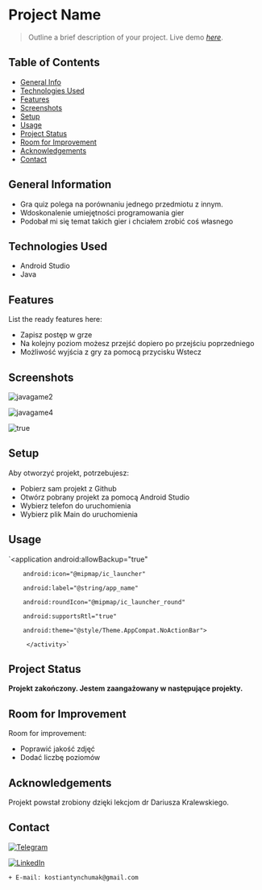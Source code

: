 
# Project Name
> Outline a brief description of your project.
> Live demo [_here_](https://www.example.com). <!-- If you have the project hosted somewhere, include the link here. -->

## Table of Contents
* [General Info](#general-information)
* [Technologies Used](#technologies-used)
* [Features](#features)
* [Screenshots](#screenshots)
* [Setup](#setup)
* [Usage](#usage)
* [Project Status](#project-status)
* [Room for Improvement](#room-for-improvement)
* [Acknowledgements](#acknowledgements)
* [Contact](#contact)
<!-- * [License](#license) -->


## General Information
- Gra quiz polega na porównaniu jednego przedmiotu z innym.
- Wdoskonalenie umiejętności programowania gier 
- Podobał mi się temat takich gier i chciałem zrobić coś własnego 
<!-- You don't have to answer all the questions - just the ones relevant to your project. -->


## Technologies Used
- Android Studio
- Java


## Features
List the ready features here:
- Zapisz postęp w grze 
- Na kolejny poziom możesz przejść dopiero po przejściu poprzedniego 
- Możliwość wyjścia z gry za pomocą przycisku Wstecz 


## Screenshots
![javagame2](https://user-images.githubusercontent.com/60564197/119229145-34413100-bb1f-11eb-8770-fd89df8dd844.png)


![javagame4](https://user-images.githubusercontent.com/60564197/119229148-35725e00-bb1f-11eb-9cad-251afdb75154.png)



![true](https://user-images.githubusercontent.com/60564197/119268497-f6fea100-bbfb-11eb-949b-9e6e46aa08bc.png)
<!-- If you have screenshots you'd like to share, include them here. -->


## Setup

Aby otworzyć projekt, potrzebujesz:
- Pobierz sam projekt z Github
- Otwórz pobrany projekt za pomocą Android Studio
- Wybierz telefon do uruchomienia 
- Wybierz plik Main do uruchomienia 




## Usage

`<application
        android:allowBackup="true"
        
        android:icon="@mipmap/ic_launcher"
        
        android:label="@string/app_name"
        
        android:roundIcon="@mipmap/ic_launcher_round"
        
        android:supportsRtl="true"
        
        android:theme="@style/Theme.AppCompat.NoActionBar">
        
         </activity>`


## Project Status
__Projekt zakończony.
Jestem zaangażowany w następujące projekty.__

## Room for Improvement

Room for improvement:
- Poprawić jakość zdjęć
- Dodać liczbę poziomów




## Acknowledgements
Projekt powstał zrobiony dzięki lekcjom dr Dariusza Kralewskiego.



## Contact
 [![Telegram](https://img.shields.io/badge/-Telegram-1F022C?style=for-the-badge&logo=telegram&logoColor=35ACE4)](https://t.me/idudos)
 
 

 [![LinkedIn](https://img.shields.io/badge/-LinkedIn-1F022C?style=for-the-badge&logo=linkedin&logoColor=35ACE4)](https://www.linkedin.com/in/kostiantyn-chumak-98097b1a7/)
 
 

   
    + E-mail: kostiantynchumak@gmail.com



<!-- Optional -->
<!-- ## License -->
<!-- This project is open source and available under the [... License](). -->

<!-- You don't have to include all sections - just the one's relevant to your project -->

